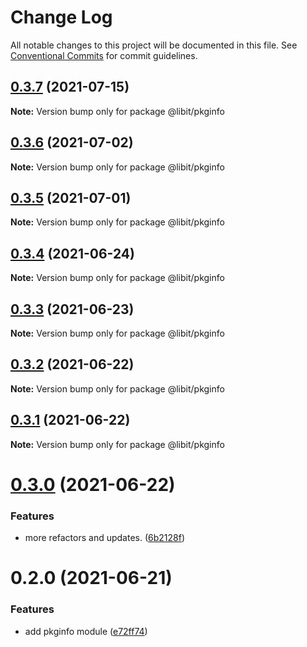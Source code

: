 # Change Log

All notable changes to this project will be documented in this file.
See [Conventional Commits](https://conventionalcommits.org) for commit guidelines.

## [0.3.7](https://gitr.net/mindary/libit/compare/@libit/pkginfo@0.3.6...@libit/pkginfo@0.3.7) (2021-07-15)

**Note:** Version bump only for package @libit/pkginfo





## [0.3.6](https://gitr.net/mindary/libit/compare/@libit/pkginfo@0.3.5...@libit/pkginfo@0.3.6) (2021-07-02)

**Note:** Version bump only for package @libit/pkginfo





## [0.3.5](https://gitr.net/mindary/libit/compare/@libit/pkginfo@0.3.4...@libit/pkginfo@0.3.5) (2021-07-01)

**Note:** Version bump only for package @libit/pkginfo





## [0.3.4](https://gitr.net/mindary/libit/compare/@libit/pkginfo@0.3.3...@libit/pkginfo@0.3.4) (2021-06-24)

**Note:** Version bump only for package @libit/pkginfo





## [0.3.3](https://gitr.net/mindary/libit/compare/@libit/pkginfo@0.3.2...@libit/pkginfo@0.3.3) (2021-06-23)

**Note:** Version bump only for package @libit/pkginfo





## [0.3.2](https://gitr.net/mindary/libit/compare/@libit/pkginfo@0.3.1...@libit/pkginfo@0.3.2) (2021-06-22)

**Note:** Version bump only for package @libit/pkginfo





## [0.3.1](https://gitr.net/mindary/libit/compare/@libit/pkginfo@0.3.0...@libit/pkginfo@0.3.1) (2021-06-22)

**Note:** Version bump only for package @libit/pkginfo





# [0.3.0](https://gitr.net/mindary/libit/compare/@libit/pkginfo@0.2.0...@libit/pkginfo@0.3.0) (2021-06-22)


### Features

* more refactors and updates. ([6b2128f](https://gitr.net/mindary/libit/commits/6b2128ff622e1275837edf84065c1d6b8d55afe4))





# 0.2.0 (2021-06-21)


### Features

* add pkginfo module ([e72ff74](https://gitr.net/mindary/libit/commits/e72ff74ed0c60ae90654ae903824ef2d1de6cb06))
